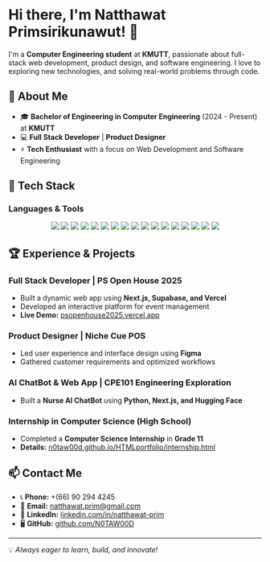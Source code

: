 # Hi there, I'm Natthawat Primsirikunawut! 👋

I'm a **Computer Engineering student** at **KMUTT**, passionate about full-stack web development, product design, and software engineering. I love to exploring new technologies, and solving real-world problems through code.

## 🚀 About Me
- 🎓 **Bachelor of Engineering in Computer Engineering** (2024 - Present) at **KMUTT**
- 💻 **Full Stack Developer** | **Product Designer**
- ⚡ **Tech Enthusiast** with a focus on Web Development and Software Engineering

## 🔧 Tech Stack
### **Languages & Tools**  
<p align="center">
  <img src="https://img.shields.io/badge/C-00599C?style=for-the-badge&logo=c&logoColor=white"/>
  <img src="https://img.shields.io/badge/SQL-4479A1?style=for-the-badge&logo=postgresql&logoColor=white"/>
  <img src="https://img.shields.io/badge/JavaScript-F7DF1E?style=for-the-badge&logo=javascript&logoColor=black"/>
  <img src="https://img.shields.io/badge/TypeScript-3178C6?style=for-the-badge&logo=typescript&logoColor=white"/>
  <img src="https://img.shields.io/badge/HTML5-E34F26?style=for-the-badge&logo=html5&logoColor=white"/>
  <img src="https://img.shields.io/badge/CSS3-1572B6?style=for-the-badge&logo=css3&logoColor=white"/>
  <img src="https://img.shields.io/badge/Python-3776AB?style=for-the-badge&logo=python&logoColor=white"/>
  <img src="https://img.shields.io/badge/Java-007396?style=for-the-badge&logo=java&logoColor=white"/>
  <img src="https://img.shields.io/badge/Next.js-000000?style=for-the-badge&logo=next.js&logoColor=white"/>
  <img src="https://img.shields.io/badge/React-61DAFB?style=for-the-badge&logo=react&logoColor=black"/>
  <img src="https://img.shields.io/badge/Node.js-339933?style=for-the-badge&logo=node.js&logoColor=white"/>
  <img src="https://img.shields.io/badge/Express.js-000000?style=for-the-badge&logo=express&logoColor=white"/>
  <img src="https://img.shields.io/badge/Bun.js-000000?style=for-the-badge&logo=bun&logoColor=white"/>
  <img src="https://img.shields.io/badge/Tailwind_CSS-38B2AC?style=for-the-badge&logo=tailwind-css&logoColor=white"/>
  <img src="https://img.shields.io/badge/Git-F05032?style=for-the-badge&logo=git&logoColor=white"/>
  <img src="https://img.shields.io/badge/Docker-2496ED?style=for-the-badge&logo=docker&logoColor=white"/>
  <img src="https://img.shields.io/badge/VS%20Code-007ACC?style=for-the-badge&logo=visual-studio-code&logoColor=white"/>
</p>

## 🏆 Experience & Projects
### **Full Stack Developer** | PS Open House 2025
- Built a dynamic web app using **Next.js, Supabase, and Vercel**
- Developed an interactive platform for event management
- **Live Demo:** [psopenhouse2025.vercel.app](https://psopenhouse2025.vercel.app)

### **Product Designer** | Niche Cue POS
- Led user experience and interface design using **Figma**
- Gathered customer requirements and optimized workflows

### **AI ChatBot & Web App** | CPE101 Engineering Exploration
- Built a **Nurse AI ChatBot** using **Python, Next.js, and Hugging Face**

### **Internship in Computer Science (High School)**
- Completed a **Computer Science Internship** in **Grade 11**
- **Details:** [n0taw00d.github.io/HTMLportfolio/internship.html](https://n0taw00d.github.io/HTMLportfolio/internship.html)

## 📫 Contact Me
- 📞 **Phone:** +(66) 90 294 4245  
- 📧 **Email:** [natthawat.prim@gmail.com](mailto:natthawat.prim@gmail.com)  
- 💼 **LinkedIn:** [linkedin.com/in/natthawat-prim](https://linkedin.com/in/natthawat-prim)  
- 🖥️ **GitHub:** [github.com/N0TAW00D](https://github.com/N0TAW00D)  

---
💡 *Always eager to learn, build, and innovate!*
